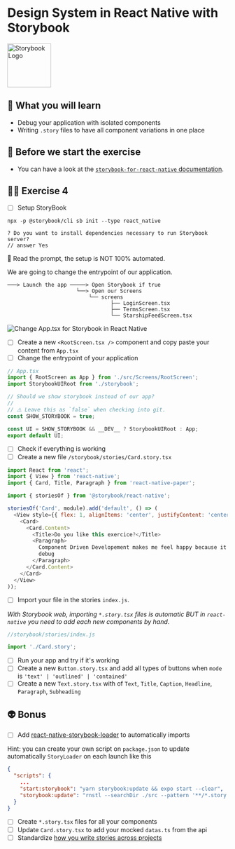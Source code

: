 # Design System in React Native with Storybook

<img src="https://user-images.githubusercontent.com/81434852/149155798-e564e0c7-dcb2-4d24-b426-e41edaa8776b.png" width="100px" height="100px" alt="Storybook Logo" />

## 📡 What you will learn

- Debug your application with isolated components
- Writing `.story` files to have all component variations in one place

## 👾 Before we start the exercise

- You can have a look at the [`storybook-for-react-native` documentation](https://github.com/storybookjs/react-native#storybook-for-react-native).

## 👨‍🚀 Exercise 4

- [ ] Setup StoryBook

```console
npx -p @storybook/cli sb init --type react_native
```

```console
? Do you want to install dependencies necessary to run Storybook server?
// answer Yes
```

🔭 Read the prompt, the setup is NOT 100% automated.

We are going to change the entrypoint of our application.

```console
───> Launch the app ─────> Open Storybook if true
                      └──> Open our Screens
                          └── screens
                                 ├── LoginScreen.tsx
                                 ├── TermsScreen.tsx
                                 └── StarshipFeedScreen.tsx
```

![Change App.tsx for Storybook in React Native](https://raw.githubusercontent.com/flexbox/react-native-workshop/main/challenges/ecosystem/storybook-booting.png)

- [ ] Create a new `<RootScreen.tsx />` component and copy paste your content from `App.tsx`
- [ ] Change the entrypoint of your application

```javascript
// App.tsx
import { RootScreen as App } from './src/Screens/RootScreen';
import StorybookUIRoot from './storybook';

// Should we show storybook instead of our app?
//
// ⚠️ Leave this as `false` when checking into git.
const SHOW_STORYBOOK = true;

const UI = SHOW_STORYBOOK && __DEV__ ? StorybookUIRoot : App;
export default UI;
```

- [ ] Check if everything is working
- [ ] Create a new file `/storybook/stories/Card.story.tsx`

```javascript
import React from 'react';
import { View } from 'react-native';
import { Card, Title, Paragraph } from 'react-native-paper';

import { storiesOf } from '@storybook/react-native';

storiesOf('Card', module).add('default', () => (
  <View style={{ flex: 1, alignItems: 'center', justifyContent: 'center' }}>
    <Card>
      <Card.Content>
        <Title>Do you like this exercice?</Title>
        <Paragraph>
          Component Driven Developement makes me feel happy because it's easy to
          debug
        </Paragraph>
      </Card.Content>
    </Card>
  </View>
));
```

- [ ] Import your file in the stories `index.js`.

_With Storybook web, importing `*.story.tsx` files is automatic BUT in `react-native` you need to add each new components by hand_.

```javascript
//storybook/stories/index.js

import './Card.story';
```

- [ ] Run your app and try if it's working
- [ ] Create a new `Button.story.tsx` and add all types of buttons when `mode` is `'text' | 'outlined' | 'contained'`
- [ ] Create a new `Text.story.tsx` with of `Text`, `Title`, `Caption`, `Headline`, `Paragraph`, `Subheading`

## 👽 Bonus

- [ ] Add [react-native-storybook-loader](https://github.com/elderfo/react-native-storybook-loader) to automatically imports

Hint: you can create your own script on `package.json` to update automatically `StoryLoader` on each launch like this

```json
{
  "scripts": {
    ...
    "start:storybook": "yarn storybook:update && expo start --clear",
    "storybook:update": "rnstl --searchDir ./src --pattern '**/*.story.tsx' --outputFile ./storybook/StoryLoader.ts",
  }
}

```

- [ ] Create `*.story.tsx` files for all your components
- [ ] Update `Card.story.tsx` to add your mocked `datas.ts` from the api
- [ ] Standardize [how you write stories across projects](https://storybook.js.org/blog/how-to-use-storybook-with-eslint/)
